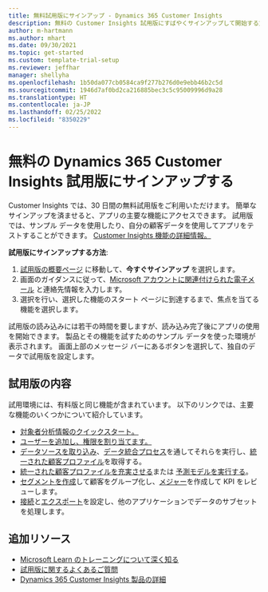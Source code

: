 ```yaml
---
title: 無料試用版にサインアップ - Dynamics 365 Customer Insights
description: 無料の Customer Insights 試用版にすばやくサインアップして開始する方法について説明します。 アプリについて深く掘り下げたり、さらなる学習リソースを見つけることができます。
author: m-hartmann
ms.author: mhart
ms.date: 09/30/2021
ms.topic: get-started
ms.custom: template-trial-setup
ms.reviewer: jeffhar
manager: shellyha
ms.openlocfilehash: 1b50da077cb0584ca9f277b276d0e9ebb46b2c5d
ms.sourcegitcommit: 1946d7af0bd2ca216885bec3c5c95009996d9a28
ms.translationtype: HT
ms.contentlocale: ja-JP
ms.lasthandoff: 02/25/2022
ms.locfileid: "8350229"
---
```

# <a name="sign-up-for-a-free-dynamics-365-customer-insights-trial"></a>無料の Dynamics 365 Customer Insights 試用版にサインアップする

Customer Insights では、30 日間の無料試用版をご利用いただけます。 簡単なサインアップを済ませると、アプリの主要な機能にアクセスできます。 試用版では、サンプル データを使用したり、自分の顧客データを使用してアプリをテストすることができます。 [Customer Insights 機能の詳細情報。](overview.md)

**試用版にサインアップする方法**:

1. [試用版の概要ページ](https://dynamics.microsoft.com/get-started/?appname=customerinsights) に移動して、**今すぐサインアップ** を選択します。
1. 画面のガイダンスに従って、[Microsoft アカウントに関連付けられた電子メール](https://support.microsoft.com/windows/what-is-a-microsoft-account-4a7c48e9-ff5a-e9c6-5a5c-1a57d66c3bfa) と連絡先情報を入力します。
1. 選択を行い、選択した機能のスタート ページに到達するまで、焦点を当てる機能を選択します。

試用版の読み込みには若干の時間を要しますが、読み込み完了後にアプリの使用を開始できます。 製品とその機能を試すためのサンプル データを使った環境が表示されます。 画面上部のメッセージ バーにあるボタンを選択して、独自のデータで試用版を設定します。

## <a name="what-to-try"></a>試用版の内容

試用環境には、有料版と同じ機能が含まれています。 以下のリンクでは、主要な機能のいくつかについて紹介しています。

- [対象者分析情報のクイックスタート。](audience-insights/get-started.md)
- [ユーザーを追加し、権限を割り当てます。](audience-insights/permissions.md)
- [データソースを取り込み](audience-insights/data-sources.md)、[データ統合プロセス](audience-insights/data-unification.md)を通してそれらを実行し、[統一された顧客プロファイル](audience-insights/customer-profiles.md)を取得する。
- [統一された顧客プロファイルを充実させる](audience-insights/enrichment-hub.md)または [予測モデルを実行する](audience-insights/predictions-overview.md)。
- [セグメントを作成](audience-insights/segments.md)して顧客をグループ化し、[メジャー](audience-insights/measures.md)を作成して KPI をレビューします。
- [接続](audience-insights/connections.md)と[エクスポート](audience-insights/export-destinations.md)を設定し、他のアプリケーションでデータのサブセットを処理します。

## <a name="additional-resources"></a>追加リソース

- [Microsoft Learn のトレーニングについて深く知る](/learn/browse/?filter-products=dynamics-dynamics-cust-insights)
- [試用版に関するよくあるご質問](trial-faq.md)
- [Dynamics 365 Customer Insights 製品の詳細](https://dynamics.microsoft.com/ai/customer-insights/)
